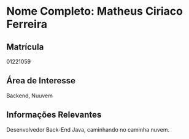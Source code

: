 # Nome Completo: Matheus Ciriaco Ferreira

## Matrícula
01221059    

## Área de Interesse
Backend, Nuuvem

## Informações Relevantes
Desenvolvedor Back-End Java, caminhando no caminha nuvem. 